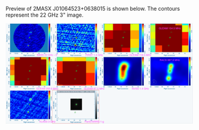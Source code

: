 Preview of 2MASX J01064523+0638015 is shown below. The contours represent the 22 GHz 3" image. 

![2MASXJ01064523+0638015.png](2MASXJ01064523+0638015.png "2MASXJ01064523+0638015")

